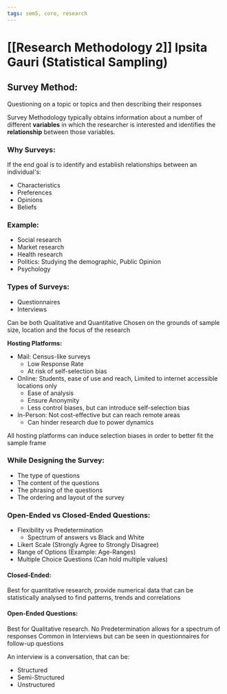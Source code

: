 ```yaml
---
tags: sem5, core, research
---  
```

# [[Research Methodology 2]] Ipsita Gauri (Statistical Sampling)

## Survey Method:
Questioning on a topic or topics and then describing their responses

Survey Methodology typically obtains information about a number of different **variables** in which the researcher is interested and identifies the **relationship** between those variables.

### Why Surveys:
If the end goal is to identify and establish relationships between an individual's:
- Characteristics
- Preferences
- Opinions
- Beliefs

### Example:
- Social research
- Market research
- Health research
- Politics: Studying the demographic, Public Opinion
- Psychology

### Types of Surveys:
- Questionnaires
- Interviews
  
Can be both Qualitative and Quantitative
Chosen on the grounds of sample size, location and the focus of the research

**Hosting Platforms:**
- Mail: Census-like surveys
	- Low Response Rate
	- At risk of self-selection bias
- Online: Students, ease of use and reach, Limited to internet accessible locations only
	- Ease of analysis
	- Ensure Anonymity
	- Less control biases, but can introduce self-selection bias 
- In-Person: Not cost-effective but can reach remote areas
	- Can hinder research due to power dynamics

All hosting platforms can induce selection biases in order to better fit the sample frame

### While Designing the Survey:
- The type of questions
- The content of the questions
- The phrasing of the questions
- The ordering and layout of the survey

### Open-Ended vs Closed-Ended Questions:
- Flexibility vs Predetermination
	- Spectrum of answers vs Black and White
- Likert Scale (Strongly Agree to Strongly Disagree)
- Range of Options (Example: Age-Ranges)
- Multiple Choice Questions (Can hold multiple values)

#### Closed-Ended:
Best for quantitative research, provide numerical data that can be statistically analysed to find patterns, trends and correlations

#### Open-Ended Questions:
Best for Qualitative research. No Predetermination allows for a spectrum of responses
Common in Interviews but can be seen in questionnaires for follow-up questions

An interview is a conversation, that can be:
- Structured
- Semi-Structured
- Unstructured